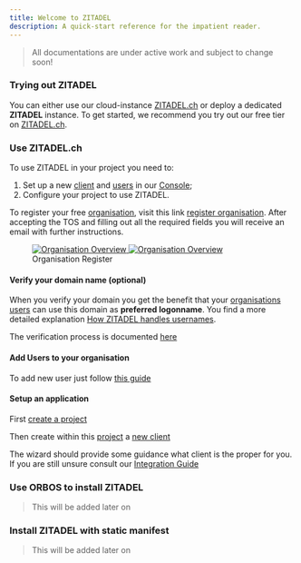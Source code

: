 ```yaml
---
title: Welcome to ZITADEL
description: A quick-start reference for the impatient reader.
---
```


> All documentations are under active work and subject to change soon!

### Trying out ZITADEL

You can either use our cloud-instance [ZITADEL.ch](https://zitadel.ch) or deploy a dedicated **ZITADEL** instance. To get started, we recommend you try out our free tier on [ZITADEL.ch](https://zitadel.ch).

### Use ZITADEL.ch

To use ZITADEL in your project you need to:
1. Set up a new [client](administrate#What_are_clients) and [users](administrate#What_are_users) in our [Console](administrate#What_is_Console);
2. Configure your project to use ZITADEL.

To register your free [organisation](administrate#Organisations), visit this link [register organisation](https://accounts.zitadel.ch/register/org).
After accepting the TOS and filling out all the required fields you will receive an email with further instructions.

<div class="zitadel-gallery" itemscope itemtype="http://schema.org/ImageGallery">
    <figure itemprop="associatedMedia" itemscope itemtype="http://schema.org/ImageObject">
        <a href="img/accounts_org_register.png" itemprop="contentUrl" data-size="1472x1000">	        <img src="img/accounts_org_register.png" itemprop="thumbnail" alt="Organisation Overview" data-size="1472x1000" />
            <img src="img/accounts_org_register.png" itemprop="thumbnail" alt="Organisation Overview" />	
        </a>
        <figcaption itemprop="caption description">Organisation Register</figcaption>
    </figure>
</div>

#### Verify your domain name (optional)

When you verify your domain you get the benefit that your [organisations](administrate#Organisations) [users](administrate#Users) can use this domain as **preferred logonname**. You find a more detailed explanation [How ZITADEL handles usernames](administrate#How_ZITADEL_handles_usernames).

The verification process is documented [here](administrate#Verify_a_domain_name)

#### Add Users to your organisation

To add new user just follow [this guide](administrate#Create_Users)

#### Setup an application

First [create a project](administrate#Create_a_project)

Then create within this [project](administrate#Projects) a [new client](administrate#Create_a_client)

The wizard should provide some guidance what client is the proper for you. If you are still unsure consult our [Integration Guide](quickstarts#Overview)

### Use ORBOS to install ZITADEL

> This will be added later on

### Install ZITADEL with static manifest

> This will be added later on

